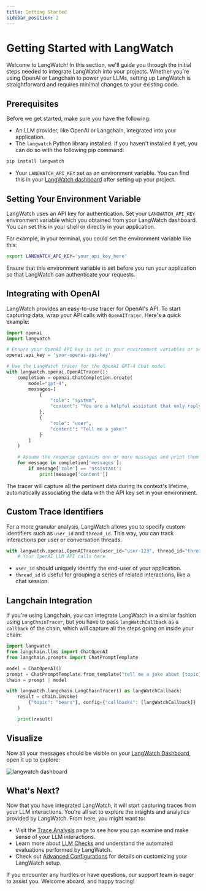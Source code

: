 ```yaml
---
title: Getting Started
sidebar_position: 2
---
```


# Getting Started with LangWatch

Welcome to LangWatch! In this section, we'll guide you through the initial steps needed to integrate LangWatch into your projects. Whether you're using OpenAI or Langchain to power your LLMs, setting up LangWatch is straightforward and requires minimal changes to your existing code.

## Prerequisites

Before we get started, make sure you have the following:

- An LLM provider, like OpenAI or Langchain, integrated into your application.
- The `langwatch` Python library installed. If you haven't installed it yet, you can do so with the following pip command:

```sh
pip install langwatch
```

- Your `LANGWATCH_API_KEY` set as an environment variable. You can find this in your [LangWatch dashboard](https://app.langwatch.ai) after setting up your project.

## Setting Your Environment Variable

LangWatch uses an API key for authentication. Set your `LANGWATCH_API_KEY` environment variable which you obtained from your LangWatch dashboard. You can set this in your shell or directly in your application.

For example, in your terminal, you could set the environment variable like this:

```sh
export LANGWATCH_API_KEY='your_api_key_here'
```

Ensure that this environment variable is set before you run your application so that LangWatch can authenticate your requests.

## Integrating with OpenAI

LangWatch provides an easy-to-use tracer for OpenAI's API. To start capturing data, wrap your API calls with `OpenAITracer`. Here's a quick example:

```python
import openai
import langwatch

# Ensure your OpenAI API key is set in your environment variables or set it manually
openai.api_key = 'your-openai-api-key'

# Use the LangWatch tracer for the OpenAI GPT-4 Chat model
with langwatch.openai.OpenAITracer():
    completion = openai.ChatCompletion.create(
        model="gpt-4",
        messages=[
            {
                "role": "system",
                "content": "You are a helpful assistant that only reply in short tweet-like responses, using lots of emojis.",
            },
            {
                "role": "user",
                "content": "Tell me a joke!"
            }
        ]
    )

    # Assume the response contains one or more messages and print them
    for message in completion['messages']:
        if message['role'] == 'assistant':
            print(message['content'])
```

The tracer will capture all the pertinent data during its context's lifetime, automatically associating the data with the API key set in your environment.

## Custom Trace Identifiers

For a more granular analysis, LangWatch allows you to specify custom identifiers such as `user_id` and `thread_id`. This way, you can track interactions per user or conversation threads.

```python
with langwatch.openai.OpenAITracer(user_id="user-123", thread_id="thread-456"):
    # Your OpenAI LLM API calls here
```

- `user_id` should uniquely identify the end-user of your application.
- `thread_id` is useful for grouping a series of related interactions, like a chat session.

## Langchain Integration

If you're using Langchain, you can integrate LangWatch in a similar fashion using `LangChainTracer`, but you have to pass `langWatchCallback` as a `callback` of the chain, which will capture all the steps going on inside your chain:

```python
import langwatch
from langchain.llms import ChatOpenAI
from langchain.prompts import ChatPromptTemplate

model = ChatOpenAI()
prompt = ChatPromptTemplate.from_template("tell me a joke about {topic}")
chain = prompt | model

with langwatch.langchain.LangChainTracer() as langWatchCallback:
    result = chain.invoke(
        {"topic": "bears"}, config={"callbacks": [langWatchCallback]}
    )

    print(result)
```

## Visualize

Now all your messages should be visible on your [LangWatch Dashboard](https://app.langwatch.ai), open it up to explore:

![langwatch dashboard](@site/static/img/screenshot-messages.png)

## What's Next?

Now that you have integrated LangWatch, it will start capturing traces from your LLM interactions. You're all set to explore the insights and analytics provided by LangWatch. From here, you might want to:

- Visit the [Trace Analysis](#) page to see how you can examine and make sense of your LLM interactions.
- Learn more about [LLM Checks](#) and understand the automated evaluations performed by LangWatch.
- Check out [Advanced Configurations](#) for details on customizing your LangWatch setup.

If you encounter any hurdles or have questions, our support team is eager to assist you. Welcome aboard, and happy tracing!
